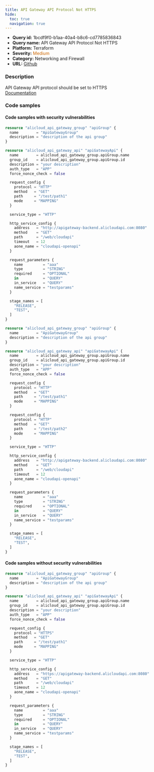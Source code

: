 ```yaml
---
title: API Gateway API Protocol Not HTTPS
hide:
  toc: true
  navigation: true
---
```


<style>
  .highlight .hll {
    background-color: #ff171742;
  }
  .md-content {
    max-width: 1100px;
    margin: 0 auto;
  }
</style>

-   **Query id:** 1bcdf9f0-b1aa-40a4-b8c6-cd7785836843
-   **Query name:** API Gateway API Protocol Not HTTPS
-   **Platform:** Terraform
-   **Severity:** <span style="color:#C60">Medium</span>
-   **Category:** Networking and Firewall
-   **URL:** [Github](https://github.com/Checkmarx/kics/tree/master/assets/queries/terraform/alicloud/api_gateway_api_protocol_not_https)

### Description
API Gateway API protocol should be set to HTTPS<br>
[Documentation](https://registry.terraform.io/providers/aliyun/alicloud/latest/docs/resources/api_gateway_api#protocol)

### Code samples
#### Code samples with security vulnerabilities
```tf title="Positive test num. 1 - tf file" hl_lines="14"
resource "alicloud_api_gateway_group" "apiGroup" {
  name        = "ApiGatewayGroup"
  description = "description of the api group"
}

resource "alicloud_api_gateway_api" "apiGatewayApi" {
  name        = alicloud_api_gateway_group.apiGroup.name
  group_id    = alicloud_api_gateway_group.apiGroup.id
  description = "your description"
  auth_type   = "APP"
  force_nonce_check = false

  request_config {
    protocol = "HTTP"
    method   = "GET"
    path     = "/test/path1"
    mode     = "MAPPING"
  }

  service_type = "HTTP"

  http_service_config {
    address   = "http://apigateway-backend.alicloudapi.com:8080"
    method    = "GET"
    path      = "/web/cloudapi"
    timeout   = 12
    aone_name = "cloudapi-openapi"
  }

  request_parameters {
    name         = "aaa"
    type         = "STRING"
    required     = "OPTIONAL"
    in           = "QUERY"
    in_service   = "QUERY"
    name_service = "testparams"
  }

  stage_names = [
    "RELEASE",
    "TEST",
  ]
}

```
```tf title="Positive test num. 2 - tf file" hl_lines="21 14"
resource "alicloud_api_gateway_group" "apiGroup" {
  name        = "ApiGatewayGroup"
  description = "description of the api group"
}

resource "alicloud_api_gateway_api" "apiGatewayApi" {
  name        = alicloud_api_gateway_group.apiGroup.name
  group_id    = alicloud_api_gateway_group.apiGroup.id
  description = "your description"
  auth_type   = "APP"
  force_nonce_check = false

  request_config {
    protocol = "HTTP"
    method   = "GET"
    path     = "/test/path1"
    mode     = "MAPPING"
  }

  request_config {
    protocol = "HTTP"
    method   = "GET"
    path     = "/test/path2"
    mode     = "MAPPING"
  }

  service_type = "HTTP"

  http_service_config {
    address   = "http://apigateway-backend.alicloudapi.com:8080"
    method    = "GET"
    path      = "/web/cloudapi"
    timeout   = 12
    aone_name = "cloudapi-openapi"
  }

  request_parameters {
    name         = "aaa"
    type         = "STRING"
    required     = "OPTIONAL"
    in           = "QUERY"
    in_service   = "QUERY"
    name_service = "testparams"
  }

  stage_names = [
    "RELEASE",
    "TEST",
  ]
}

```


#### Code samples without security vulnerabilities
```tf title="Negative test num. 1 - tf file"
resource "alicloud_api_gateway_group" "apiGroup" {
  name        = "ApiGatewayGroup"
  description = "description of the api group"
}

resource "alicloud_api_gateway_api" "apiGatewayApi" {
  name        = alicloud_api_gateway_group.apiGroup.name
  group_id    = alicloud_api_gateway_group.apiGroup.id
  description = "your description"
  auth_type   = "APP"
  force_nonce_check = false

  request_config {
    protocol = "HTTPS"
    method   = "GET"
    path     = "/test/path1"
    mode     = "MAPPING"
  }

  service_type = "HTTP"

  http_service_config {
    address   = "https://apigateway-backend.alicloudapi.com:8080"
    method    = "GET"
    path      = "/web/cloudapi"
    timeout   = 12
    aone_name = "cloudapi-openapi"
  }

  request_parameters {
    name         = "aaa"
    type         = "STRING"
    required     = "OPTIONAL"
    in           = "QUERY"
    in_service   = "QUERY"
    name_service = "testparams"
  }

  stage_names = [
    "RELEASE",
    "TEST",
  ]
}

```
